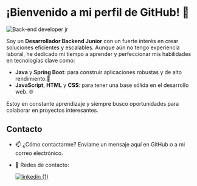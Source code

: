 # ¡Bienvenido a mi perfil de GitHub! 👋

![Back-end developer jr](https://github.com/isaaclecointe/Challenge-Encriptador-Alura-2/assets/121967392/22432f7d-28cf-4cd4-b8b7-845a36f2284f)


Soy un **Desarrollador Backend Junior** con un fuerte interés en crear soluciones eficientes y escalables. Aunque aún no tengo experiencia laboral, he dedicado mi tiempo a aprender y perfeccionar mis habilidades en tecnologías clave como:

- **Java** y **Spring Boot**: para construir aplicaciones robustas y de alto rendimiento.🚀
- **JavaScript**, **HTML** y **CSS**: para tener una base sólida en el desarrollo web. 🌐

Estoy en constante aprendizaje y siempre busco oportunidades para colaborar en proyectos interesantes.

## Contacto
- 📫 ¿Cómo contactarme? Envíame un mensaje aquí en GitHub o a mi correo electrónico.
- 📧 Redes de contacto:

  
  [![linkedin (1)](https://github.com/isaaclecointe/Hotel-Alura/assets/121967392/872a73ee-741a-487d-9a16-6e5480459401)](https://www.linkedin.com/in/andres-lecointe)






